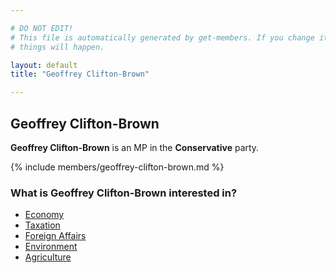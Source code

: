 ```yaml
---

# DO NOT EDIT!
# This file is automatically generated by get-members. If you change it, bad
# things will happen.

layout: default
title: "Geoffrey Clifton-Brown"

---
```


## Geoffrey Clifton-Brown

**Geoffrey Clifton-Brown** is an MP in the **Conservative** party.

{% include members/geoffrey-clifton-brown.md %}

### What is Geoffrey Clifton-Brown interested in?


* [Economy](/interests/economy.html)
* [Taxation](/interests/taxation.html)
* [Foreign Affairs](/interests/foreign-affairs.html)
* [Environment](/interests/environment.html)
* [Agriculture](/interests/agriculture.html)
